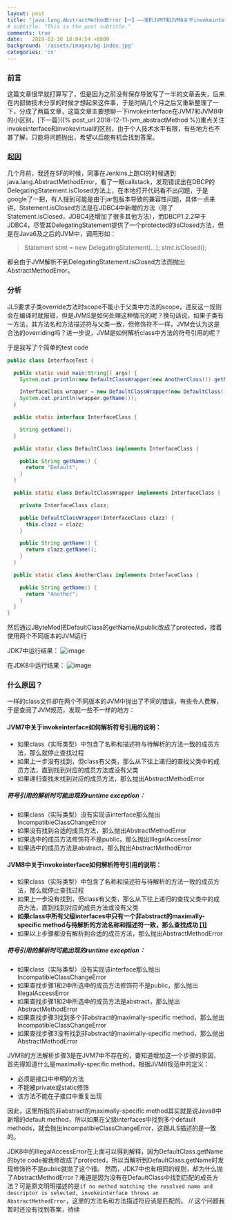 ```yaml
---
layout: post
title: "java.lang.AbstractMethodError【一】——浅析JVM7和JVM8关于invokeinterface的区别"
# subtitle: "This is the post subtitle."
comments: true
date:   2019-03-30 18:04:54 +0800
background: '/assets/images/bg-index.jpg'
categories: 'cn'
---
```


### 前言
这篇文章很早就打算写了，但是因为之前没有保存导致写了一半的文章丢失，后来在内部做技术分享的时候才想起来这件事，于是时隔几个月之后又重新整理了一下，分成了两篇文章，这篇文章主要想聊一下invokeinterface在JVM7和JVM8中的小区别，[下一篇]({% post_url 2018-12-11-jvm_abstractMethod %})重点关注invokeinterface和invokevirtual的区别，由于个人技术水平有限，有些地方也不甚了解，只能将问题抛出，希望以后能有机会找到答案。

### 起因
几个月前，我还在SF的时候，同事在Jenkins上跑CI的时候遇到java.lang.AbstractMethodError，看了一眼callstack，发现错误出在DBCP的DelegatingStatement.isClosed方法上，在本地打开代码看不出问题，于是google了一把，有人提到可能是由于jar包版本导致的兼容性问题，具体一点来讲，Statement.isClosed方法是在JDBC4中新增的方法（除了Statement.isClosed，JDBC4还增加了很多其他方法），而DBCP1.2.2早于JDBC4，尽管其DelegatingStatement提供了一个protected的isClosed方法，但是在Java6及之后的JVM中，调用形如：

> Statement stmt = new DelegatingStatement(...);
> stmt.isClosed();

都会由于JVM解析不到DelegatingStatement.isClosed方法而抛出AbstractMethodError。

### 分析
JLS要求子类override方法时scope不能小于父类中方法的scope，违反这一规则会在编译时就报错，但是JVMS是如何处理这种情况的呢？换句话说，如果子类有一方法，其方法名和方法描述符与父类一致，但修饰符不一样，JVM会认为这是合法的overriding吗？进一步说，JVM是如何解析class中方法的符号引用的呢？

于是我写了个简单的test code
```java
public class InterfaceTest {

  public static void main(String[] args) {
    System.out.println(new DefaultClassWrapper(new AnotherClass()).getName());

    InterfaceClass wrapper = new DefaultClassWrapper(new DefaultClass());
    System.out.println(wrapper.getName());
  }

  public static interface InterfaceClass {

    String getName();
  }

  public static class DefaultClass implements InterfaceClass {

    public String getName() {
      return "Default";
    }
  }

  public static class DefaultClassWrapper implements InterfaceClass {

    private InterfaceClass clazz;

    public DefaultClassWrapper(InterfaceClass clazz) {
      this.clazz = clazz;
    }

    public String getName() {
      return clazz.getName();
    }
  }

  public static class AnotherClass implements InterfaceClass {

    public String getName() {
      return "Another";
    }
  }
}
```

然后通过JByteMod把DefaultClass的getName从public改成了protected，接着使用两个不同版本的JVM运行

JDK7中运行结果：
![image](https://user-images.githubusercontent.com/3426457/55274899-d20e8c00-5318-11e9-97d5-98bb7a2803fb.png)

在JDK8中运行结果：
![image](https://user-images.githubusercontent.com/3426457/55274898-cfac3200-5318-11e9-9a2e-e8f3c9f9ba73.png)

### 什么原因？
一样的class文件却在两个不同版本的JVM中抛出了不同的错误，有些令人费解，于是查阅了JVM规范，发现一些不一样的地方：
#### JVM7中关于invokeinterface如何解析符号引用的说明：
- 如果class（实际类型）中包含了名称和描述符与待解析的方法一致的成员方法，那么就停止查找过程
- 如果上一步没有找到，但class有父类，那么从下往上递归的查找父类中的成员方法，直到找到对应的成员方法或没有父类
- 如果递归查找未找到对应的成员方法，那么抛出AbstractMethodError

##### 符号引用的解析时可能出现的runtime exception：
- 如果class（实际类型）没有实现该interface那么抛出IncompatibleClassChangeError
- 如果没有找到合适的成员方法，那么抛出AbstractMethodError
- 如果选中的成员方法修饰符不是public，那么抛出IllegalAccessError
- 如果选中的成员方法是abstract，那么抛出AbstractMethodError

#### JVM8中关于invokeinterface如何解析符号引用的说明：
- 如果class（实际类型）中包含了名称和描述符与待解析的方法一致的成员方法，那么就停止查找过程
- 如果上一步没有找到，但class有父类，那么从下往上递归的查找父类中的成员方法，直到找到对应的成员方法或没有父类
- **如果class中所有父级interfaces中只有一个非abstract的maximally-specific method与待解析的方法名称和描述符一致，那么查找成功 [[1]](https://jvilk.com/blog/java-8-specification-bug/)**
- 如果以上步骤都没有解析到合适的成员方法，那么抛出AbstractMethodError

##### 符号引用的解析时可能出现的runtime exception：
- 如果class（实际类型）没有实现该interface那么抛出IncompatibleClassChangeError
- 如果查找步骤1和2中所选中的成员方法修饰符不是public，那么抛出IllegalAccessError
- 如果查找步骤1和2中所选中的成员方法是abstract，那么抛出AbstractMethodError
- 如果查找步骤3找到多个非abstract的maximally-specific method，那么抛出IncompatibleClassChangeError
- 如果查找步骤3没有找到非abstract的maximally-specific method，那么抛出AbstractMethodError

JVM8的方法解析步骤3是在JVM7中不存在的，要知道增加这一个步骤的原因，首先得知道什么是maximally-specific method，根据JVM8规范中的定义：
- 必须是接口中申明的方法
- 不能被private或static修饰
- 该方法不能在子接口中重复出现

因此，这里所指的非abstract的maximally-specific method其实就是说Java8中新增的default method，所以如果在父级interfaces中找到多个default methods，就会抛出IncompatibleClassChangeError，这跟JLS描述的是一致的。

JDK8中的IllegalAccessError在上面可以得到解释，因为DefaultClass.getName的byte code被我修改成了protected，所以当解析到DefaultClass.getName时发现修饰符不是public就抛了这个错。
然而，JDK7中也有相同的规则，却为什么抛了AbstractMethodError？难道是因为没有在DefaultClass中找到匹配的成员方法？可是原文明明描述的是`if no method matching the resolved name
and descriptor is selected, invokeinterface throws an
AbstractMethodError`，这里的方法名和方法描述符应该是匹配的。
// 这个问题我暂时还没有找到答案，待续